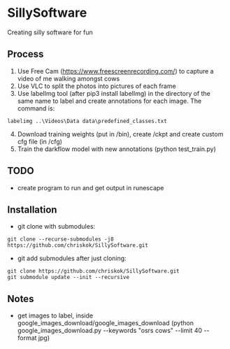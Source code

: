 # SillySoftware
Creating silly software for fun

## Process
1. Use Free Cam (https://www.freescreenrecording.com/) to capture a video of me walking amongst cows
2. Use VLC to split the photos into pictures of each frame
3. Use labelImg tool (after pip3 install labelImg) in the directory of the same name to label and create annotations for each image. The command is:
```
labelimg ..\Videos\Data data\predefined_classes.txt
```
4. Download training weights (put in /bin), create /ckpt and create custom cfg file (in /cfg)
5. Train the darkflow model with new annotations (python test_train.py)

## TODO
- create program to run and get output in runescape 

## Installation
- git clone with submodules:
```
git clone --recurse-submodules -j8 https://github.com/chriskok/SillySoftware.git
```

- git add submodules after just cloning:
```
git clone https://github.com/chriskok/SillySoftware.git
git submodule update --init --recursive
```

## Notes
- get images to label, inside google_images_download/google_images_download (python google_images_download.py --keywords "osrs cows" --limit 40 --format jpg)